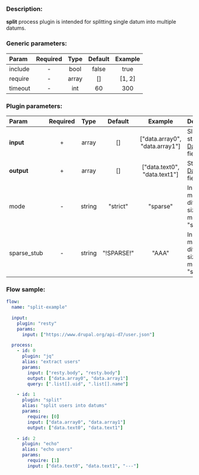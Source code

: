 ### Description:

**split** process plugin is intended for splitting single datum into multiple datums.

### Generic parameters:

| Param   | Required | Type  | Default | Example |
| :------ | :------: | :---: | :-----: | :-----: |
| include |    -     | bool  |  false  |  true   |
| require |    -     | array |   []    | [1, 2]  |
| timeout |    -     |  int  |   60    |   300   |

### Plugin parameters:

| Param       | Required |  Type  | Default  |            Example             | Description                                             |
| :---------- | :------: | :----: | :------: | :----------------------------: | :------------------------------------------------------ |
| **input**   |    +     | array  |    []    | ["data.array0", "data.array1"] | Slice of strings [Datum](../../concept.md) fields.      |
| **output**  |    +     | array  |    []    |  ["data.text0", "data.text1"]  | Strings [Datum](../../concept.md) fields.               |
| mode        |    -     | string | "strict" |            "sparse"            | Input arrays may have different sizes if mode "sparse". |
| sparse_stub |    -     | string | "!SPARSE!" |            "AAA"            | Input arrays may have different sizes if mode "sparse". |

### Flow sample:

```yaml
flow:
  name: "split-example"

  input:
    plugin: "resty"
    params:
      input: ["https://www.drupal.org/api-d7/user.json"]

  process:
    - id: 0
      plugin: "jq"
      alias: "extract users"
      params:
        input: ["resty.body", "resty.body"]
        output: ["data.array0", "data.array1"]
        query: [".list[].uid", ".list[].name"]

    - id: 1
      plugin: "split"
      alias: "split users into datums"
      params:
        require: [0]
        input: ["data.array0", "data.array1"]
        output: ["data.text0", "data.text1"]

    - id: 2
      plugin: "echo"
      alias: "echo users"
      params:
        require: [1]
        input: ["data.text0", "data.text1", "---"]
```

